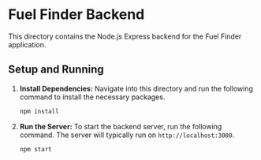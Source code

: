 # Fuel Finder Backend

This directory contains the Node.js Express backend for the Fuel Finder application.

## Setup and Running

1.  **Install Dependencies:**
    Navigate into this directory and run the following command to install the necessary packages.
    ```bash
    npm install
    ```

2.  **Run the Server:**
    To start the backend server, run the following command. The server will typically run on `http://localhost:3000`.
    ```bash
    npm start
    ```
